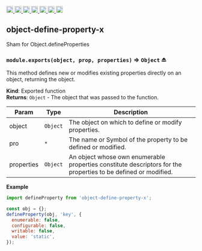 <a
  href="https://travis-ci.org/Xotic750/object-define-property-x"
  title="Travis status">
<img
  src="https://travis-ci.org/Xotic750/object-define-property-x.svg?branch=master"
  alt="Travis status" height="18">
</a>
<a
  href="https://david-dm.org/Xotic750/object-define-property-x"
  title="Dependency status">
<img src="https://david-dm.org/Xotic750/object-define-property-x/status.svg"
  alt="Dependency status" height="18"/>
</a>
<a
  href="https://david-dm.org/Xotic750/object-define-property-x?type=dev"
  title="devDependency status">
<img src="https://david-dm.org/Xotic750/object-define-property-x/dev-status.svg"
  alt="devDependency status" height="18"/>
</a>
<a
  href="https://badge.fury.io/js/object-define-property-x"
  title="npm version">
<img src="https://badge.fury.io/js/object-define-property-x.svg"
  alt="npm version" height="18">
</a>
<a
  href="https://www.jsdelivr.com/package/npm/object-define-property-x"
  title="jsDelivr hits">
<img src="https://data.jsdelivr.com/v1/package/npm/object-define-property-x/badge?style=rounded"
  alt="jsDelivr hits" height="18">
</a>
<a
  href="https://bettercodehub.com/results/Xotic750/object-define-property-x"
  title="bettercodehub score">
<img src="https://bettercodehub.com/edge/badge/Xotic750/object-define-property-x?branch=master"
  alt="bettercodehub score" height="18">
</a>
<a
  href="https://coveralls.io/github/Xotic750/object-define-property-x?branch=master"
  title="Coverage Status">
<img src="https://coveralls.io/repos/github/Xotic750/object-define-property-x/badge.svg?branch=master"
  alt="Coverage Status" height="18">
</a>

<a name="module_object-define-property-x"></a>

## object-define-property-x

Sham for Object.defineProperties

<a name="exp_module_object-define-property-x--module.exports"></a>

### `module.exports(object, prop, properties)` ⇒ <code>Object</code> ⏏

This method defines new or modifies existing properties directly on an
object, returning the object.

**Kind**: Exported function  
**Returns**: <code>Object</code> - The object that was passed to the function.

| Param      | Type                | Description                                                                                                    |
| ---------- | ------------------- | -------------------------------------------------------------------------------------------------------------- |
| object     | <code>Object</code> | The object on which to define or modify properties.                                                            |
| pro        | <code>\*</code>     | The name or Symbol of the property to be defined or modified.                                                  |
| properties | <code>Object</code> | An object whose own enumerable properties constitute descriptors for the properties to be defined or modified. |

**Example**

```js
import defineProperty from 'object-define-property-x';

const obj = {};
defineProperty(obj, 'key', {
  enumerable: false,
  configurable: false,
  writable: false,
  value: 'static',
});
```
